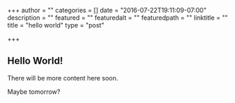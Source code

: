 +++
author = ""
categories = []
date = "2016-07-22T19:11:09-07:00"
description = ""
featured = ""
featuredalt = ""
featuredpath = ""
linktitle = ""
title = "hello world"
type = "post"

+++

## Hello World!

There will be more content here soon.

Maybe tomorrow?

